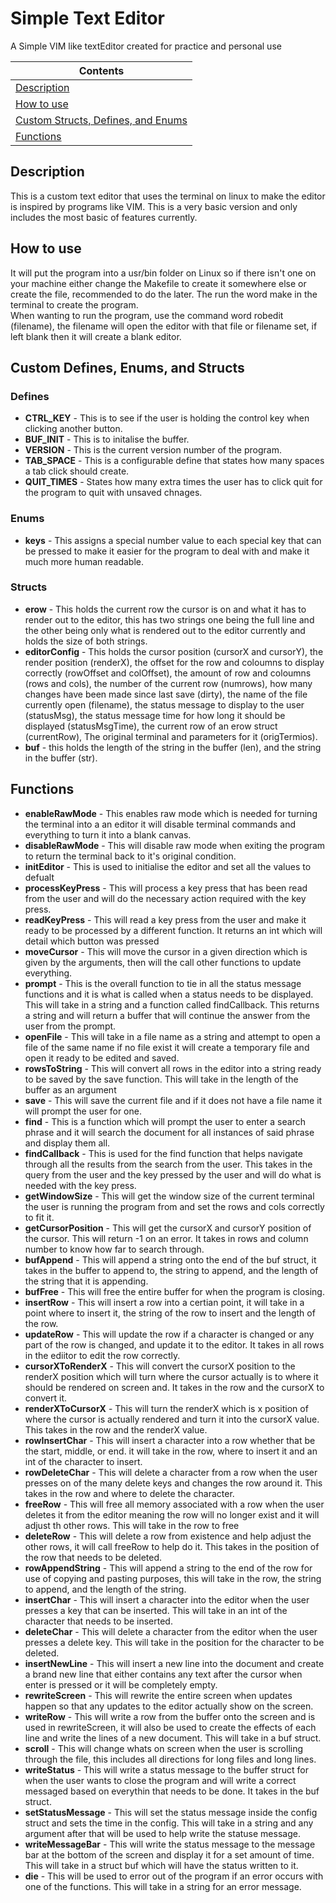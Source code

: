 # Simple Text Editor
A Simple VIM like textEditor created for practice and personal use

| Contents     |
|--------------|
|[Description](#description)|
|[How to use](#how-to-use)|
|[Custom Structs, Defines, and Enums](#custom-defines-enums-and-structs)|
|[Functions](#functions)|

## Description

This is a custom text editor that uses the terminal on linux to make the editor is inspired by programs like VIM. This is a very basic version and only includes the most basic of features currently.

## How to use

It will put the program into a usr/bin folder on Linux so if there isn't one on your machine either change the Makefile to create it somewhere else or create the file, recommended to do the later. The run the word make in the terminal to create the program.  
When wanting to run the program, use the command word robedit (filename), the filename will open the editor with that file or filename set, if left blank then it will create a blank editor.

## Custom Defines, Enums, and Structs

### Defines

- **CTRL_KEY** - This is to see if the user is holding the control key when clicking another button.
- **BUF_INIT** - This is to initalise the buffer.
- **VERSION** - This is the current version number of the program.
- **TAB_SPACE** - This is a configurable define that states how many spaces a tab click should create.
- **QUIT_TIMES** - States how many extra times the user has to click quit for the program to quit with unsaved chnages.

### Enums

- **keys** - This assigns a special number value to each special key that can be pressed to make it easier for the program to deal with and make it much more human readable.

### Structs

- **erow** - This holds the current row the cursor is on and what it has to render out to the editor, this has two strings one being the full line and the other being only what is rendered out to the editor currently and holds the size of both strings.
- **editorConfig** - This holds the cursor position (cursorX and cursorY), the render position (renderX), the offset for the row and coloumns to display correctly (rowOffset and colOffset), the amount of row and coloumns (rows and cols), the number of the current row (numrows), how many changes have been made since last save (dirty), the name of the file currently open (filename), the status message to display to the user (statusMsg), the status message time for how long it should be displayed (statusMsgTime), the current row of an erow struct (currentRow), The original terminal and parameters for it (origTermios).
- **buf** - this holds the length of the string in the buffer (len), and the string in the buffer (str).

## Functions

- **enableRawMode** - This enables raw mode which is needed for turning the terminal into a an editor it will disable terminal commands and everything to turn it into a blank canvas.
- **disableRawMode** - This will disable raw mode when exiting the program to return the terminal back to it's original condition.
- **initEditor** - This is used to initialise the editor and set all the values to defualt
- **processKeyPress** - This will process a key press that has been read from the user and will do the necessary action required with the key press.
- **readKeyPress** - This will read a key press from the user and make it ready to be processed by a different function. It returns an int which will detail which button was pressed
- **moveCursor** - This will move the cursor in a given direction which is given by the arguments, then will the call other functions to update everything.
- **prompt** - This is the overall function to tie in all the status message functions and it is what is called when a status needs to be displayed. This will take in a string and a function called findCallback. This returns a string and will return a buffer that will continue the answer from the user from the prompt.
- **openFile** - This will take in a file name as a string and attempt to open a file of the same name if no file exist it will create a temporary file and open it ready to be edited and saved.
- **rowsToString** - This will convert all rows in the editor into a string ready to be saved by the save function. This will take in the length of the buffer as an argument
- **save** - This will save the current file and if it does not have a file name it will prompt the user for one.
- **find** - This is a function which will prompt the user to enter a search phrase and it will search the document for all instances of said phrase and display them all.
- **findCallback** - This is used for the find function that helps navigate through all the results from the search from the user. This takes in the query from the user and the key pressed by the user and will do what is needed with the key press.
- **getWindowSize** - This will get the window size of the current terminal the user is running the program from and set the rows and cols correctly to fit it.
- **getCursorPosition** - This will get the cursorX and cursorY position of the cursor. This will return -1 on an error. It takes in rows and column number to know how far to search through.
- **bufAppend** - This will append a string onto the end of the buf struct, it takes in the buffer to append to, the string to append, and the length of the string that it is appending.
- **bufFree** - This will free the entire buffer for when the program is closing.
- **insertRow** - This will insert a row into a certian point, it will take in a point where to insert it, the string of the row to insert and the length of the row.
- **updateRow** - This will update the row if a character is changed or any part of the row is changed, and update it to the editor. It takes in all rows in the ediitor to edit the row correctly.
- **cursorXToRenderX** - This will convert the cursorX position to the renderX position which will turn where the cursor actually is to where it should be rendered on screen and. It takes in the row and the cursorX to convert it.
- **renderXToCursorX** - This will turn the renderX which is x position of where the cursor is actually rendered and turn it into the cursorX value. This takes in the row and the renderX value.
- **rowInsertChar** - This will insert a character into a row whether that be the start, middle, or end. it will take in the row, where to insert it and an int of the character to insert.
- **rowDeleteChar** - This will delete a character from a row when the user presses on of the many delete keys and changes the row around it. This takes in the row and where to delete the character.
- **freeRow** - This will free all memory associated with a row when the user deletes it from the editor meaning the row will no longer exist and it will adjust th other rows. This will take in the row to free
- **deleteRow** - This will delete a row from existence and help adjust the other rows, it will call freeRow to help do it. This takes in the position of the row that needs to be deleted.
- **rowAppendString** - This will append a string to the end of the row for use of copying and pasting purposes, this will take in the row, the string to append, and the length of the string.
- **insertChar** - This will insert a character into the editor when the user presses a key that can be inserted. This will take in an int of the character that needs to be inserted.
- **deleteChar** - This will delete a character from the editor when the user presses a delete key. This will take in the position for the character to be deleted.
- **insertNewLine** - This will insert a new line into the document and create a brand new line that either contains any text after the cursor when enter is pressed or it will be completely empty.
- **rewriteScreen** - This will rewrite the entire screen when updates happen so that any updates to the editor actually show on the screen.
- **writeRow** - This will write a row from the buffer onto the screen and is used in rewriteScreen, it will also be used to create the effects of each line and write the lines of a new document. This will take in a buf struct.
- **scroll** - This will change whats on screen when the user is scrolling through the file, this includes all directions for long files and long lines.
- **writeStatus** - This will write a status message to the buffer struct for when the user wants to close the program and will write a correct messaged based on everythin that needs to be done. It takes in the buf struct.
- **setStatusMessage** - This will set the status message inside the config struct and sets the time in the config. This will take in a string and any argument after that will be used to help write the statuse message.
- **writeMessageBar** - This will write the status message to the message bar at the bottom of the screen and display it for a set amount of time. This will take in a struct buf which will have the status written to it.
- **die** - This will be used to error out of the program if an error occurs with one of the functions. This will take in a string for an error message.